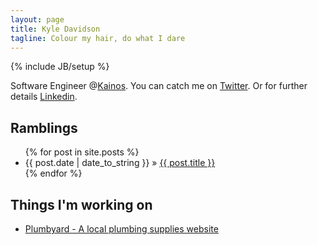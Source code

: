 ```yaml
---
layout: page
title: Kyle Davidson
tagline: Colour my hair, do what I dare
---
```

{% include JB/setup %}

Software Engineer @[Kainos](http://kainos.com). You can catch me on [Twitter](https://twitter.com/KyleDavidsonPro). Or for further details [Linkedin](https://www.linkedin.com/in/kyledavidsonpro).

## Ramblings
<ul class="posts">
  {% for post in site.posts %}
    <li><span>{{ post.date | date_to_string }}</span> &raquo; <a href="{{ BASE_PATH }}{{ post.url }}">{{ post.title }}</a></li>
  {% endfor %}
</ul>

## Things I'm working on
<ul>
	<li><a href="/Plumbyard/">Plumbyard - A local plumbing supplies website</a></li>
</ul>
    
